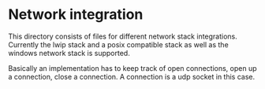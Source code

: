 # Network integration
This directory consists of files for different network stack integrations. Currently
the lwip stack and a posix compatible stack as well as the windows network stack is supported.

Basically an implementation has to keep track of open connections,
open up a connection, close a connection. A connection is a udp socket in this case.

